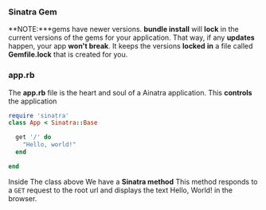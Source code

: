 ### Sinatra Gem

**NOTE:***gems have newer versions. **bundle install** will **lock** in the current versions of the gems for your application. That way, if any **updates** happen, your app **won't break**. It keeps the versions **locked** **in** a file called **Gemfile.lock** that is created for you.

### **app.rb** 

The **app.rb** file is the heart and soul of a Ainatra application. This **controls** the application

```ruby
require 'sinatra'
class App < Sinatra::Base

  get '/' do 
    "Hello, world!"
  end

end
```

Inside The class above We have a **Sinatra method** This method responds to a `GET` request to the root url and displays the text Hello, World! in the browser.
